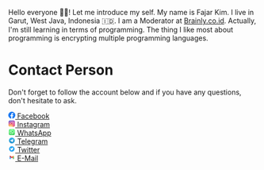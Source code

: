 Hello everyone 👋🏻! Let me introduce my self. My name is Fajar Kim. I live in Garut, West Java, Indonesia 🇮🇩. I am a Moderator at [Brainly.co.id](https://brainly.co.id/). Actually, I'm still learning in terms of programming. The thing I like most about programming is encrypting multiple programming languages. 

# Contact Person
Don't forget to follow the account below and if you have any questions, don't hesitate to ask.
<div class=pull-left><a href="https://www.facebook.com/profile.php?id=100071979099290"><img src="https://raw.githubusercontent.com/FajarKim/FajarKim/master/images/facebook_logo.png" width="14"> Facebook </a></div>
<div class=pull-left><a href="https://www.instagram.com/fajarkim_"><img src="https://raw.githubusercontent.com/FajarKim/FajarKim/master/images/instagram_logo.png" width="14"> Instagram </a></div>
<div class=pull-left><a href="https://wa.me/6285659850910?text=Hi"><img src="https://raw.githubusercontent.com/FajarKim/FajarKim/master/images/whatsapp_logo.png" width="14"> WhatsApp </div>
<div class=pull-left><a href="https://t.me/FajarThea"><img src="https://raw.githubusercontent.com/FajarKim/FajarKim/master/images/telegram_logo.png" width="14"> Telegram </a></div>
<div class=pull-left><a href="https://www.twitter.com/fajarkim_"><img src="https://raw.githubusercontent.com/FajarKim/FajarKim/master/images/twitter_logo.png" width="14"> Twitter </a></div>
<div class=pull-left><a href="mailto:fajarrkim@gmail.com"><img src="https://raw.githubusercontent.com/FajarKim/FajarKim/master/images/gmail_logo.png" width="14"> E-Mail </a></div>